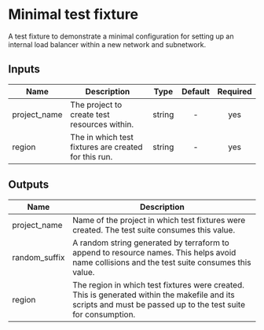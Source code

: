 # Minimal test fixture

A test fixture to demonstrate a minimal configuration for setting up an internal
load balancer within a new network and subnetwork.

[^]: (autogen_docs_start)


## Inputs

| Name | Description | Type | Default | Required |
|------|-------------|:----:|:-----:|:-----:|
| project_name | The project to create test resources within. | string | - | yes |
| region | The in which test fixtures are created for this run. | string | - | yes |

## Outputs

| Name | Description |
|------|-------------|
| project_name | Name of the project in which test fixtures were created. The test suite consumes this value. |
| random_suffix | A random string generated by terraform to append to resource names. This helps avoid name collisions and the test suite consumes this value. |
| region | The region in which test fixtures were created. This is generated within the makefile and its scripts and must be passed up to the test suite for consumption. |

[^]: (autogen_docs_end)